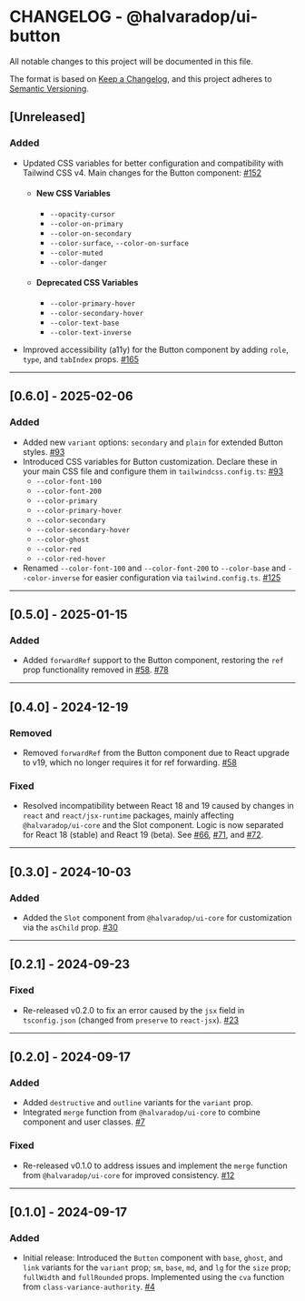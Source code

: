 # CHANGELOG - @halvaradop/ui-button

All notable changes to this project will be documented in this file.

The format is based on [Keep a Changelog](https://keepachangelog.com/en/1.1.0/),
and this project adheres to [Semantic Versioning](https://semver.org/spec/v2.0.0.html).

## [Unreleased]

### Added

- Updated CSS variables for better configuration and compatibility with Tailwind CSS v4. Main changes for the Button component: [#152](https://github.com/halvaradop/ui/pull/152)

  - #### New CSS Variables
    - `--opacity-cursor`
    - `--color-on-primary`
    - `--color-on-secondary`
    - `--color-surface`, `--color-on-surface`
    - `--color-muted`
    - `--color-danger`
  - #### Deprecated CSS Variables
    - `--color-primary-hover`
    - `--color-secondary-hover`
    - `--color-text-base`
    - `--color-text-inverse`

- Improved accessibility (a11y) for the Button component by adding `role`, `type`, and `tabIndex` props. [#165](https://github.com/halvaradop/ui/pull/165)

---

## [0.6.0] - 2025-02-06

### Added

- Added new `variant` options: `secondary` and `plain` for extended Button styles. [#93](https://github.com/halvaradop/ui/pull/93)
- Introduced CSS variables for Button customization. Declare these in your main CSS file and configure them in `tailwindcss.config.ts`: [#93](https://github.com/halvaradop/ui/pull/93)
  - `--color-font-100`
  - `--color-font-200`
  - `--color-primary`
  - `--color-primary-hover`
  - `--color-secondary`
  - `--color-secondary-hover`
  - `--color-ghost`
  - `--color-red`
  - `--color-red-hover`
- Renamed `--color-font-100` and `--color-font-200` to `--color-base` and `--color-inverse` for easier configuration via `tailwind.config.ts`. [#125](https://github.com/halvaradop/ui/pull/125)

---

## [0.5.0] - 2025-01-15

### Added

- Added `forwardRef` support to the Button component, restoring the `ref` prop functionality removed in [#58](https://github.com/halvaradop/ui/pull/58). [#78](https://github.com/halvaradop/ui/pull/78)

---

## [0.4.0] - 2024-12-19

### Removed

- Removed `forwardRef` from the Button component due to React upgrade to v19, which no longer requires it for ref forwarding. [#58](https://github.com/halvaradop/ui/pull/58)

### Fixed

- Resolved incompatibility between React 18 and 19 caused by changes in `react` and `react/jsx-runtime` packages, mainly affecting `@halvaradop/ui-core` and the Slot component. Logic is now separated for React 18 (stable) and React 19 (beta). See [#66](https://github.com/halvaradop/ui/issues/66), [#71](https://github.com/halvaradop/ui/pull/71), and [#72](https://github.com/halvaradop/ui/pull/72).

---

## [0.3.0] - 2024-10-03

### Added

- Added the `Slot` component from `@halvaradop/ui-core` for customization via the `asChild` prop. [#30](https://github.com/halvaradop/ui/pull/30)

---

## [0.2.1] - 2024-09-23

### Fixed

- Re-released v0.2.0 to fix an error caused by the `jsx` field in `tsconfig.json` (changed from `preserve` to `react-jsx`). [#23](https://github.com/halvaradop/ui/pull/23)

---

## [0.2.0] - 2024-09-17

### Added

- Added `destructive` and `outline` variants for the `variant` prop.
- Integrated `merge` function from `@halvaradop/ui-core` to combine component and user classes. [#7](https://github.com/halvaradop/ui/pull/7)

### Fixed

- Re-released v0.1.0 to address issues and implement the `merge` function from `@halvaradop/ui-core` for improved consistency. [#12](https://github.com/halvaradop/ui/pull/12)

---

## [0.1.0] - 2024-09-17

### Added

- Initial release: Introduced the `Button` component with `base`, `ghost`, and `link` variants for the `variant` prop; `sm`, `base`, `md`, and `lg` for the `size` prop; `fullWidth` and `fullRounded` props. Implemented using the `cva` function from `class-variance-authority`. [#4](https://github.com/halvaradop/ui/pull/4)
